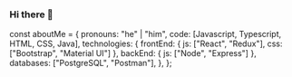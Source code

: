 ### Hi there 👋

const aboutMe = {
   pronouns: "he" | "him",
   code: [Javascript, Typescript, HTML, CSS, Java],
   technologies: {
      frontEnd: {
         js: ["React", "Redux"],
         css: ["Bootstrap", "Material UI"]
      },
      backEnd: {
         js: ["Node", "Express"]
      },
      databases: ["PostgreSQL", "Postman"],
   },
};

<!--
**Tatino12/tatino12** is a ✨ _special_ ✨ repository because its `README.md` (this file) appears on your GitHub profile.

Here are some ideas to get you started:

- 🔭 I’m currently working on ...
- 🌱 I’m currently learning ...
- 👯 I’m looking to collaborate on ...
- 🤔 I’m looking for help with ...
- 💬 Ask me about JavaScript, React, Redux, HTML, CSS, Node JS, Express, PostgreSQL, TypeScript, Sequelize...
- 📫 How to reach me: marianohuecke@hotmail.com 
- 😄 Pronouns: Tatino 
- ⚡ Fun fact: ...
-->
